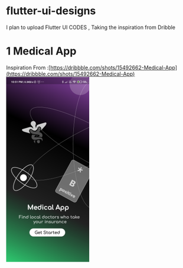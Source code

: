 # flutter-ui-designs

I plan to upload Flutter UI CODES , Taking the inspiration from Dribble

# 1 Medical App

Inspiration From :[https://dribbble.com/shots/15492662-Medical-App](https://dribbble.com/shots/15492662-Medical-App)
<br/>
<img src="images/medicalapp.png" height="500">
